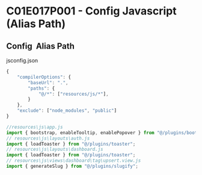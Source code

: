 # C01E017P001 - Config Javascript (Alias Path)

## Config  Alias Path

jsconfig.json

```javascript
{
    "compilerOptions": {
        "baseUrl": ".",
        "paths": {
            "@/*": ["resources/js/*"],
        }
    },
    "exclude": ["node_modules", "public"]
}

```

```js
//resources\js\app.js
import { bootstrap, enableTooltip, enablePopover } from "@/plugins/bootstrap";
// resources\js\layouts\auth.js
import { loadToaster } from "@/plugins/toaster";
// resources\js\layouts\dashboard.js
import { loadToaster } from "@/plugins/toaster";
// resources\js\views\dashboard\tag\upsert.view.js
import { generateSlug } from "@/plugins/slugify";
```


